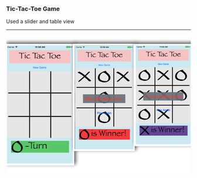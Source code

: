 ### Tic-Tac-Toe Game

Used a slider and table view

***

![alt tag](https://github.com/accoladea/exploring-swift/blob/master/TicTacToe/tic-tac-toe.png "a screenshot of the app")
